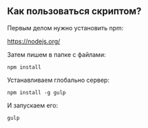 ## Как пользоваться скриптом?
Первым делом нужно установить npm:

https://nodejs.org/

Затем пишем в папке с файлами:
```shell
npm install
```

Устанавливаем глобально сервер:
```shell
npm install -g gulp
```

И запускаем его:
```shell
gulp
```